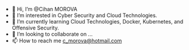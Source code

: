 - 👋 Hi, I’m @Cihan MOROVA
- 👀 I’m interested in Cyber Security and Cloud Technologies.
- 🌱 I’m currently learning Cloud Technologies, Docker, Kubernetes, and Offensive Security.
- 💞️ I’m looking to collaborate on ...
- 📫 How to reach me c_morova@hotmail.com 

<!---
kerk1/kerk1 is a ✨ special ✨ repository because its `README.md` (this file) appears on your GitHub profile.
You can click the Preview link to take a look at your changes.
--->

